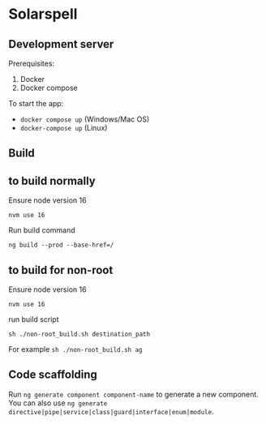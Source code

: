 # Solarspell

## Development server

Prerequisites:

1. Docker 
2. Docker compose

To start the app:

- `docker compose up` (Windows/Mac OS)
- `docker-compose up` (Linux)


## Build

<!-- ### This might be useful?
To build the angular app for production:
- `docker exec solarspell-app npm build`
Output will be in `dist/` folder -->

## to build normally
Ensure node version 16
```
nvm use 16
```
Run build command
```
ng build --prod --base-href=/
```

## to build for non-root
Ensure node version 16
```
nvm use 16
```

run build script
```
sh ./non-root_build.sh destination_path
```
For example `sh ./non-root_build.sh ag`
<!-- old instructions
>Example build for non-root east-africa library

>*If you have time maybe look into --deploy-url as a ng build option*

Change environment.non-root.ts

From:
```
apiUrl: '/example/backend/',
contentUrl: '/example/content/',
moduleUrl: '/example/',
```

To:
```
apiUrl: '/east-africa/backend/',
contentUrl: '/east-africa/content/',
moduleUrl: '/east-africa/',
```

Then run the following in the root directory
```
nvm use 16
```
```
ng build --configuration=non-root --base-href=/east-africa/
```
```
find ./dist -type f \( -name "main*" -o -name "style*" \) -exec sed -i '' s%/assets/%/east-africa/assets/%g {} +
```
```
find ./dist -type f -name "main*" -exec sed -i '' s%\"assets/%\"/east-africa/assets/%g {} +
``` -->


## Code scaffolding

Run `ng generate component component-name` to generate a new component. You can also use `ng generate directive|pipe|service|class|guard|interface|enum|module`.

